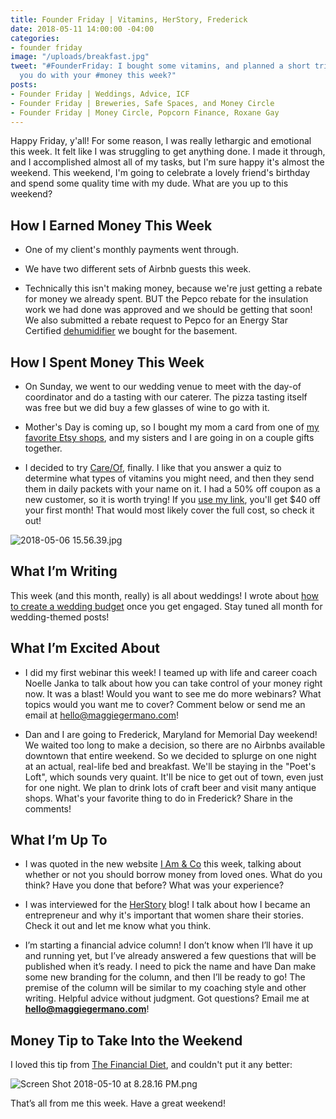 ```yaml
---
title: Founder Friday | Vitamins, HerStory, Frederick
date: 2018-05-11 14:00:00 -04:00
categories:
- founder friday
image: "/uploads/breakfast.jpg"
tweet: "#FounderFriday: I bought some vitamins, and planned a short trip. What did
  you do with your #money this week?"
posts:
- Founder Friday | Weddings, Advice, ICF
- Founder Friday | Breweries, Safe Spaces, and Money Circle
- Founder Friday | Money Circle, Popcorn Finance, Roxane Gay
---
```


Happy Friday, y'all! For some reason, I was really lethargic and emotional this week. It felt like I was struggling to get anything done. I made it through, and I accomplished almost all of my tasks, but I'm sure happy it's almost the weekend. This weekend, I'm going to celebrate a lovely friend's birthday and spend some quality time with my dude. What are you up to this weekend?

## How I Earned Money This Week

* One of my client's monthly payments went through.

* We have two different sets of Airbnb guests this week.

* Technically this isn't making money, because we're just getting a rebate for money we already spent. BUT the Pepco rebate for the insulation work we had done was approved and we should be getting that soon! We also submitted a rebate request to Pepco for an Energy Star Certified [dehumidifier](https://homeenergysavings.pepco.com/appliance-rebate-program) we bought for the basement.

## How I Spent Money This Week

* On Sunday, we went to our wedding venue to meet with the day-of coordinator and do a tasting with our caterer. The pizza tasting itself was free but we did buy a few glasses of wine to go with it.

* Mother's Day is coming up, so I bought my mom a card from one of [my favorite Etsy shops](https://www.etsy.com/shop/TheAnastasiaCo?ref=pr_faveshops), and my sisters and I are going in on a couple gifts together.

* I decided to try [Care/Of](https://takecareof.com/), finally. I like that you answer a quiz to determine what types of vitamins you might need, and then they send them in daily packets with your name on it. I had a 50% off coupon as a new customer, so it is worth trying! If you [use my link](https://takecareof.com/invites/mgwpaq), you'll get $40 off your first month! That would most likely cover the full cost, so check it out!

![2018-05-06 15.56.39.jpg](/uploads/2018-05-06%2015.56.39.jpg)

## What I’m Writing

This week (and this month, really) is all about weddings! I wrote about [how to create a wedding budget](https://www.maggiegermano.com/blog/how-to-create-a-wedding-budget/) once you get engaged. Stay tuned all month for wedding-themed posts!

## What I’m Excited About

* I did my first webinar this week! I teamed up with life and career coach Noelle Janka to talk about how you can take control of your money right now. It was a blast! Would you want to see me do more webinars? What topics would you want me to cover? Comment below or send me an email at [hello@maggiegermano.com](mailto:hello@maggiegermano.com)!

* Dan and I are going to Frederick, Maryland for Memorial Day weekend! We waited too long to make a decision, so there are no Airbnbs available downtown that entire weekend. So we decided to splurge on one night at an actual, real-life bed and breakfast. We'll be staying in the "Poet's Loft", which sounds very quaint. It'll be nice to get out of town, even just for one night. We plan to drink lots of craft beer and visit many antique shops. What's your favorite thing to do in Frederick? Share in the comments!

## What I’m Up To

* I was quoted in the new website [I Am & Co](https://iamandco.com/blog/borrowing-money) this week, talking about whether or not you should borrow money from loved ones. What do you think? Have you done that before? What was your experience?

* I was interviewed for the [HerStory](http://herstryblg.com/our-interviews/2018/5/9/interview-maggie-germano) blog! I talk about how I became an entrepreneur and why it's important that women share their stories. Check it out and let me know what you think.

* I’m starting a financial advice column! I don’t know when I’ll have it up and running yet, but I’ve already answered a few questions that will be published when it’s ready. I need to pick the name and have Dan make some new branding for the column, and then I’ll be ready to go! The premise of the column will be similar to my coaching style and other writing. Helpful advice without judgment. Got questions? Email me at **[hello@maggiegermano.com](mailto:hello@maggiegermano.com)**!

## Money Tip to Take Into the Weekend

I loved this tip from [The Financial Diet](http://thefinancialdiet.com/), and couldn't put it any better:

![Screen Shot 2018-05-10 at 8.28.16 PM.png](/uploads/Screen%20Shot%202018-05-10%20at%208.28.16%20PM.png)

That’s all from me this week. Have a great weekend!
